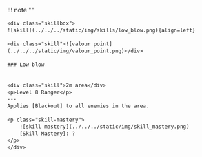 !!! note ""

    <div class="skillbox">
    ![skill](../../../static/img/skills/low_blow.png){align=left}
    
    <div class="skill">![valour point](../../../static/img/valour_point.png)</div>
    
    ### Low blow

    
    <div class="skill">2m area</div>
    <p>Level 8 Ranger</p>
    ---
    Applies [Blackout] to all enemies in the area.

    <p class="skill-mastery">
        ![skill mastery](../../../static/img/skill_mastery.png) 
        [Skill Mastery]: ?
    </p> 
    </div>
